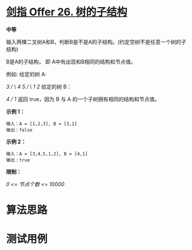 # [剑指 Offer 26. 树的子结构][cnTitle]

**中等**

输入两棵二叉树A和B，判断B是不是A的子结构。(约定空树不是任意一个树的子结构)

B是A的子结构， 即 A中有出现和B相同的结构和节点值。

例如: 给定的树 A:

 *3 / \ 4 5 / \ 1 2*  给定的树 B：

 *4 / 1*  返回 true，因为 B 与 A 的一个子树拥有相同的结构和节点值。

**示例 1：** 

```
输入：A = [1,2,3], B = [3,1]
输出：false

```

**示例 2：** 

```
输入：A = [3,4,5,1,2], B = [4,1]
输出：true
```

**限制：** 

 *0 <= 节点个数 <= 10000* 




# 算法思路

# 测试用例
```
```

[cnTitle]: https://leetcode-cn.com/problems/shu-de-zi-jie-gou-lcof/
